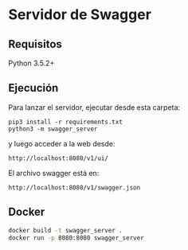 # Servidor de Swagger 

## Requisitos
Python 3.5.2+

## Ejecución
Para lanzar el servidor, ejecutar desde esta carpeta:

```
pip3 install -r requirements.txt
python3 -m swagger_server
```

y luego acceder a la web desde:

```
http://localhost:8080/v1/ui/
```

El archivo swagger está en:

```
http://localhost:8080/v1/swagger.json
```

## Docker

```bash
docker build -t swagger_server .
docker run -p 8080:8080 swagger_server
```
